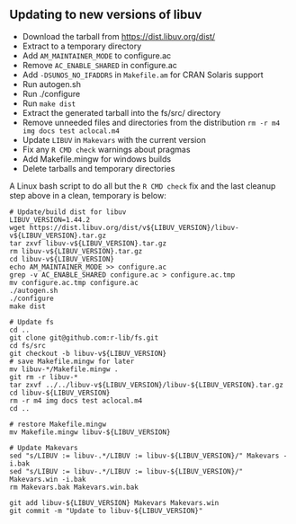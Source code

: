 ## Updating to new versions of libuv

- Download the tarball from https://dist.libuv.org/dist/
- Extract to a temporary directory
- Add `AM_MAINTAINER_MODE` to configure.ac
- Remove `AC_ENABLE_SHARED` in configure.ac
- Add `-DSUNOS_NO_IFADDRS` in `Makefile.am` for CRAN Solaris support
- Run autogen.sh
- Run ./configure
- Run `make dist`
- Extract the generated tarball into the fs/src/ directory
- Remove unneeded files and directories from the distribution
  `rm -r m4 img docs test aclocal.m4`
- Update `LIBUV` in `Makevars` with the current version
- Fix any `R CMD check` warnings about pragmas
- Add Makefile.mingw for windows builds
- Delete tarballs and temporary directories

A Linux bash script to do all but the `R CMD check` fix and the last cleanup
step above in a clean, temporary is below:

```
# Update/build dist for libuv
LIBUV_VERSION=1.44.2
wget https://dist.libuv.org/dist/v${LIBUV_VERSION}/libuv-v${LIBUV_VERSION}.tar.gz
tar zxvf libuv-v${LIBUV_VERSION}.tar.gz
rm libuv-v${LIBUV_VERSION}.tar.gz
cd libuv-v${LIBUV_VERSION}
echo AM_MAINTAINER_MODE >> configure.ac
grep -v AC_ENABLE_SHARED configure.ac > configure.ac.tmp
mv configure.ac.tmp configure.ac
./autogen.sh
./configure
make dist

# Update fs
cd ..
git clone git@github.com:r-lib/fs.git
cd fs/src
git checkout -b libuv-v${LIBUV_VERSION}
# save Makefile.mingw for later
mv libuv-*/Makefile.mingw .
git rm -r libuv-*
tar zxvf ../../libuv-v${LIBUV_VERSION}/libuv-${LIBUV_VERSION}.tar.gz
cd libuv-${LIBUV_VERSION}
rm -r m4 img docs test aclocal.m4
cd ..

# restore Makefile.mingw
mv Makefile.mingw libuv-${LIBUV_VERSION}

# Update Makevars
sed "s/LIBUV := libuv-.*/LIBUV := libuv-${LIBUV_VERSION}/" Makevars -i.bak
sed "s/LIBUV := libuv-.*/LIBUV := libuv-${LIBUV_VERSION}/" Makevars.win -i.bak
rm Makevars.bak Makevars.win.bak

git add libuv-${LIBUV_VERSION} Makevars Makevars.win
git commit -m "Update to libuv-${LIBUV_VERSION}"
```